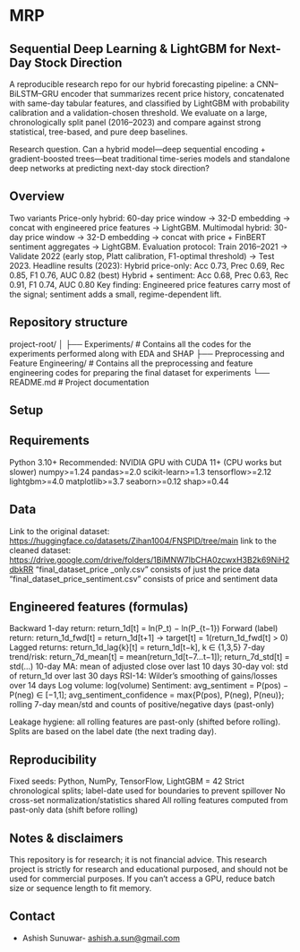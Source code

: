 # MRP
## Sequential Deep Learning & LightGBM for Next-Day Stock Direction
A reproducible research repo for our hybrid forecasting pipeline: a CNN–BiLSTM–GRU encoder that summarizes recent price history, concatenated with same-day tabular features, and classified by LightGBM with probability calibration and a validation-chosen threshold. We evaluate on a large, chronologically split panel (2016–2023) and compare against strong statistical, tree-based, and pure deep baselines.

Research question. Can a hybrid model—deep sequential encoding + gradient-boosted trees—beat traditional time-series models and standalone deep networks at predicting next-day stock direction?

## Overview
Two variants
Price-only hybrid: 60-day price window → 32-D embedding → concat with engineered price features → LightGBM.
Multimodal hybrid: 30-day price window → 32-D embedding → concat with price + FinBERT sentiment aggregates → LightGBM.
Evaluation protocol: Train 2016–2021 → Validate 2022 (early stop, Platt calibration, F1-optimal threshold) → Test 2023.
Headline results (2023):
Hybrid price-only: Acc 0.73, Prec 0.69, Rec 0.85, F1 0.76, AUC 0.82 (best)
Hybrid + sentiment: Acc 0.68, Prec 0.63, Rec 0.91, F1 0.74, AUC 0.80
Key finding: Engineered price features carry most of the signal; sentiment adds a small, regime-dependent lift.

## Repository structure
project-root/
│
├── Experiments/                              # Contains all the codes for the experiments performed along with EDA and SHAP
├── Preprocessing and Feature Engineering/    # Contains all the preprocessing and feature engineering codes for preparing the final dataset for experiments
└── README.md                            # Project documentation

## Setup
## Requirements
Python 3.10+
Recommended: NVIDIA GPU with CUDA 11+ (CPU works but slower)
numpy>=1.24
pandas>=2.0
scikit-learn>=1.3
tensorflow>=2.12
lightgbm>=4.0
matplotlib>=3.7
seaborn>=0.12
shap>=0.44

## Data	
Link to the original dataset: https://huggingface.co/datasets/Zihan1004/FNSPID/tree/main
link to the cleaned dataset: https://drive.google.com/drive/folders/1BiMNW7lbCHA0zcwxH3B2k69NiH2dbkRR
“final_dataset_price _only.csv” consists of just the price data
“final_dataset_price_sentiment.csv” consists of price and sentiment data

## Engineered features (formulas)
Backward 1-day return: return_1d[t] = ln(P_t) − ln(P_{t−1})
Forward (label) return: return_1d_fwd[t] = return_1d[t+1] → target[t] = 1(return_1d_fwd[t] > 0)
Lagged returns: return_1d_lag{k}[t] = return_1d[t−k], k ∈ {1,3,5}
7-day trend/risk: return_7d_mean[t] = mean(return_1d[t−7…t−1]); return_7d_std[t] = std(…)
10-day MA: mean of adjusted close over last 10 days
30-day vol: std of return_1d over last 30 days
RSI-14: Wilder’s smoothing of gains/losses over 14 days
Log volume: log(volume)
Sentiment: avg_sentiment = P(pos) − P(neg) ∈ [−1,1]; avg_sentiment_confidence = max{P(pos), P(neg), P(neu)}; rolling 7-day mean/std and counts of positive/negative days (past-only)

Leakage hygiene: all rolling features are past-only (shifted before rolling). Splits are based on the label date (the next trading day).


## Reproducibility
Fixed seeds: Python, NumPy, TensorFlow, LightGBM = 42
Strict chronological splits; label-date used for boundaries to prevent spillover
No cross-set normalization/statistics shared
All rolling features computed from past-only data (shift before rolling)

## Notes & disclaimers
This repository is for research; it is not financial advice.
This research project is strictly for research and educational purposed, and should not be used for commercial purposes.
If you can’t access a GPU, reduce batch size or sequence length to fit memory.

## Contact
-  Ashish Sunuwar- ashish.a.sun@gmail.com
